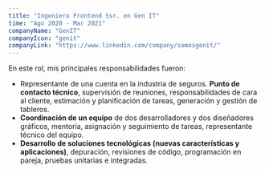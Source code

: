 ```yaml
---
title: "Ingeniero Frontend Ssr. en Gen IT"
time: "Ago 2020 - Mar 2021"
companyName: "GenIT"
companyIcon: "genit"
companyLink: "https://www.linkedin.com/company/somosgenit/"
---
```

En este rol, mis principales responsabilidades fueron:
* Representante de una cuenta en la industria de seguros. **Punto de contacto técnico**, supervisión de reuniones, responsabilidades de cara al cliente, estimación y planificación de tareas, generación y gestión de tableros.
* **Coordinación de un equipo** de dos desarrolladores y dos diseñadores gráficos, mentoría, asignación y seguimiento de tareas, representante técnico del equipo.
* **Desarrollo de soluciones tecnológicas (nuevas características y aplicaciones)**, depuración, revisiones de código, programación en pareja, pruebas unitarias e integradas.
